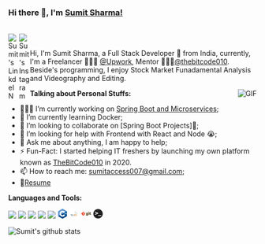 <!--
**sumitaccess007/sumitaccess007** is a ✨ _special_ ✨ repository because its `README.md` (this file) appears on your GitHub profile.

Here are some ideas to get you started:

- 🔭 I’m currently working on ...
- 🌱 I’m currently learning ...
- 👯 I’m looking to collaborate on ...
- 🤔 I’m looking for help with ...
- 💬 Ask me about ...
- 📫 How to reach me: ...
- 😄 Pronouns: ...
- ⚡ Fun fact: ...
-->

### Hi there 👋, I'm [Sumit Sharma!](https://thebitcode.blogspot.com/) 

<br/>

<a href="https://www.linkedin.com/in/sumit-sharma-007/">
  <img align="left" alt="Sumit's LinkdeIN" width="22px" src="https://cdn.jsdelivr.net/npm/simple-icons@v3/icons/linkedin.svg" />
</a>
<a href="https://www.instagram.com/thebitcode010/">
  <img align="left" alt="Sumit's Instagram" width="22px" src="https://cdn.jsdelivr.net/npm/simple-icons@v3/icons/instagram.svg" />
</a>


<br />

Hi, I'm Sumit Sharma, a Full Stack Developer 🚀 from India, currently, I'm a Freelancer 👨🏽‍💻 [@Upwork](https://www.upwork.com/), Mentor 👨🏽‍💼[@thebitcode010](https://thebitcode.blogspot.com/). Beside's programming, I enjoy Stock Market Funadamental Analysis and Videography and Editing.

  <img align="right" alt="GIF" src="https://media.giphy.com/media/836HiJc7pgzy8iNXCn/giphy.gif" />
  
**Talking about Personal Stuffs:**

- 👨🏽‍💻 I’m currently working on [Spring Boot and Microservices](https://github.com/sumitaccess007);
- 🌱 I’m currently learning Docker; 
- 👯 I’m looking to collaborate on [Spring Boot Projects]🤝;
- 🤔 I’m looking for help with Frontend with React and Node  😭;
- 💬 Ask me about anything, I am happy to help;
- ⚡️ Fun-Fact: I started helping IT freshers by launching my own platform known as [TheBitCode010](https://thebitcode.blogspot.com/) in 2020.
- 📫 How to reach me: sumitaccess007@gmail.com;
- 📝[Resume](https://drive.google.com/file/d/173POU62yuKbSuWb_AwZ0t6GnejS3xeWz/view?usp=sharing)

**Languages and Tools:**  

<code><img height="20" src="https://user-images.githubusercontent.com/14336951/92303898-fe5f1b00-ef96-11ea-83c0-59ead4b113c6.png"></code>
<code><img height="20" src="https://user-images.githubusercontent.com/14336951/92303939-3fefc600-ef97-11ea-8021-01d89f459dfb.png"></code>
<code><img height="20" src="https://user-images.githubusercontent.com/14336951/92303965-7d545380-ef97-11ea-8854-559cab5d7626.png"></code>
<code><img height="20" src="https://user-images.githubusercontent.com/14336951/92303983-a4ab2080-ef97-11ea-853a-073054c33b55.png"></code>
<code><img height="20" src="https://user-images.githubusercontent.com/14336951/92304002-cdcbb100-ef97-11ea-9ac3-f757d08539f7.png"></code>
<code><img height="20" src="https://raw.githubusercontent.com/github/explore/80688e429a7d4ef2fca1e82350fe8e3517d3494d/topics/cpp/cpp.png"></code>
<code><img height="20" src="https://raw.githubusercontent.com/github/explore/80688e429a7d4ef2fca1e82350fe8e3517d3494d/topics/mysql/mysql.png"></code>
<code><img height="20" src="https://raw.githubusercontent.com/github/explore/80688e429a7d4ef2fca1e82350fe8e3517d3494d/topics/git/git.png"></code>
<code><img height="20" src="https://raw.githubusercontent.com/github/explore/80688e429a7d4ef2fca1e82350fe8e3517d3494d/topics/terminal/terminal.png"></code>



![Sumit's github stats](https://github-readme-stats.vercel.app/api?username=sumitaccess007&show_icons=true&hide_border=true)

